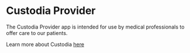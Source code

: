 # Custodia Provider

The Custodia Provider app is intended for use by medical professionals to offer care to our patients.

Learn more about Custodia [here](https://custodiahealth.com)
